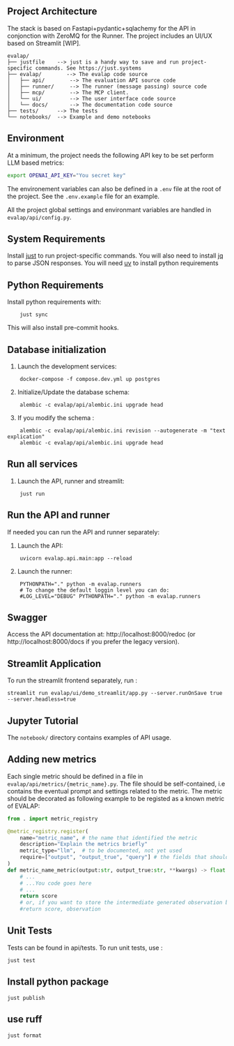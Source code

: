 ## Project Architecture

The stack is based on Fastapi+pydantic+sqlachemy for the API in conjonction with ZeroMQ for the Runner.
The project includes an UI/UX based on Streamlit [WIP].

```
evalap/
├── justfile    --> just is a handy way to save and run project-specific commands. See https://just.systems
├── evalap/        --> The evalap code source
│   ├── api/        --> The evaluation API source code
│   ├── runner/     --> The runner (message passing) source code
│   ├── mcp/        --> The MCP client.
│   └── ui/         --> The user interface code source
│   └── docs/       --> The documentation code source
├── tests/      --> The tests
└── notebooks/  --> Example and demo notebooks
```

## Environment

At a minimum, the project needs the following API key to be set perform LLM based metrics:

```bash
export OPENAI_API_KEY="You secret key"
```

The environement variables can also be defined in a `.env` file at the root of the project. See the `.env.example` file for an example.

All the project global settings and environmant variables are handled in `evalap/api/config.py`.

## System Requirements

Install [just](https://just.systems) to run project-specific commands. You will also need to install [jq](https://stedolan.github.io/jq/download/) to parse JSON responses. You will need [uv](https://docs.astral.sh/uv/getting-started/installation/) to install python requirements

## Python Requirements

Install python requirements with:

```
    just sync
```

This will also install pre-commit hooks.

## Database initialization

1. Launch the development services:

```
    docker-compose -f compose.dev.yml up postgres
```

2. Initialize/Update the database schema:

```
    alembic -c evalap/api/alembic.ini upgrade head
```

3. If you modify the schema :

```
    alembic -c evalap/api/alembic.ini revision --autogenerate -m "text explication"
    alembic -c evalap/api/alembic.ini upgrade head
```

## Run all services

1. Launch the API, runner and streamlit:

```
    just run
```

## Run the API and runner

If needed you can run the API and runner separately:

1. Launch the API:

```
    uvicorn evalap.api.main:app --reload
```

2. Launch the runner:

```
    PYTHONPATH="." python -m evalap.runners
    # To change the default loggin level you can do:
    #LOG_LEVEL="DEBUG" PYTHONPATH="." python -m evalap.runners
```

## Swagger

Access the API documentation at: http://localhost:8000/redoc (or http://localhost:8000/docs if you prefer the legacy version).

## Streamlit Application

To run the streamlit frontend separately, run :

    streamlit run evalap/ui/demo_streamlit/app.py --server.runOnSave true --server.headless=true

## Jupyter Tutorial

The `notebook/` directory contains examples of API usage.

## Adding new metrics

Each single metric should be defined in a file in `evalap/api/metrics/{metric_name}.py`.
The file should be self-contained, i.e contains the eventual prompt and settings related to the metric.
The metric should be decorated as following example to be registed as a known metric of EVALAP:

```python
from . import metric_registry

@metric_registry.register(
    name="metric_name", # the name that identified the metric
    description="Explain the metrics briefly"
    metric_type="llm",  # to be documented, not yet used
    require=["output", "output_true", "query"] # the fields that should be present in the dataset related to experiment under evaluation
)
def metric_name_metric(output:str, output_true:str, **kwargs) -> float:
    # ...
    # ...You code goes here
    # ...
    return score
    # or, if you want to store the intermediate generated observation by the metric (like a judge answer typically)
    #return score, observation
```

## Unit Tests

Tests can be found in api/tests.
To run unit tests, use :

    just test

## Install python package

    just publish

## use ruff

    just format
